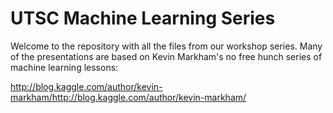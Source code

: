 # UTSC Machine Learning Series

Welcome to the repository with all the files from our workshop series.
Many of the presentations are based on Kevin Markham's no free hunch series of machine learning lessons:

<http://blog.kaggle.com/author/kevin-markham/http://blog.kaggle.com/author/kevin-markham/>


